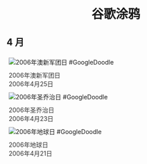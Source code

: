 
<h1 align="center"> 谷歌涂鸦 </h1>




## 4 月

<div class="image">


<img src="https://www.google.com/logos/2006/anzac_day06.gif" alt="2006年澳新军团日 #GoogleDoodle" style="margin: 5px"/>
<div class="info" style="font-size: 14px; color:#333333; margin:5px"><div class="title">2006年澳新军团日</div><div class="date">2006年4月25日</div></div>

<img src="https://lh3.googleusercontent.com/WVm4RtKOtBvpCM8t1fCRaB6nC4_c6DDGW5mYuWfxQt8XRmg5E8r9Q3KebQvZUZVsn75d3d6oaa9jRx5hPIZDf_Nhi3jRbHEtkqJSMs2y=s660" alt="2006年圣乔治日 #GoogleDoodle" style="margin: 5px"/>
<div class="info" style="font-size: 14px; color:#333333; margin:5px"><div class="title">2006年圣乔治日</div><div class="date">2006年4月23日</div></div>

<img src="https://lh3.googleusercontent.com/3K6080UhmquJcTrOuQvz8_rtHY17eHkyanKp1fLcqR5jUPYltX7BzOQwacLvJv0tvZeKLblCoWz21OuF_aPgw_2aZMcd8vmMip8TjA0g=s660" alt="2006年地球日 #GoogleDoodle" style="margin: 5px"/>
<div class="info" style="font-size: 14px; color:#333333; margin:5px"><div class="title">2006年地球日</div><div class="date">2006年4月21日</div></div>

</div>








